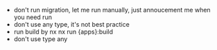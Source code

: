 - don't run migration, let me run manually, just annoucement me when you need run
- don't use any type, it's not best practice
- run build by nx nx run {apps}:build
- don't use type any